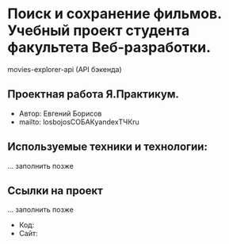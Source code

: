 # Поиск и сохранение фильмов. Учебный проект студента факультета Веб-разработки.  
movies-explorer-api (API бэкенда)

## Проектная работа Я.Практикум.
* Автор: Евгений Борисов
* mailto: losbojosСОБАКyandexТЧКru

## Используемые техники и технологии:
... заполнить позже

## Ссылки на проект
... заполнить позже
* Код: 
* Сайт:
